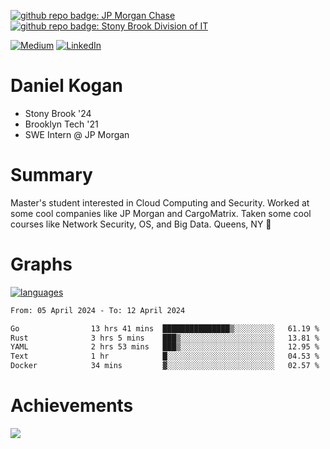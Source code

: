 [![github repo badge: JP Morgan Chase](https://img.shields.io/badge/JP_Morgan_Chase--181717?color=blue)](https://careers.jpmorgan.com/in/en/students/programs/software-engineer-summer?search=&tags=location__Americas__UnitedStatesofAmerica)
[![github repo badge: Stony Brook Division of IT](https://img.shields.io/badge/Stony%20Brook%20Division%20of%20IT--181717?color=red)](https://it.stonybrook.edu/)

[![Medium](https://img.shields.io/badge/Medium-12100E?logo=medium&logoColor=white)](https://medium.com/@danielkoganx) [![LinkedIn](https://img.shields.io/badge/LinkedIn-%230077B5.svg?logo=linkedin&logoColor=white)](https://linkedin.com/in/danielkogan123)
# Daniel Kogan

- Stony Brook '24
- Brooklyn Tech '21
- SWE Intern @ JP Morgan

# Summary

Master's student interested in Cloud Computing and Security. Worked at some cool companies like JP Morgan and CargoMatrix. Taken some cool courses like Network Security, OS, and Big Data. Queens, NY 📍


# Graphs

<div style="width: 100%">

[![languages](https://github-readme-stats.vercel.app/api/top-langs/?username=daminals&langs_count=8&hide=html&layout=compact)](https://github-readme-stats.vercel.app/api/top-langs/?username=daminals&langs_count=8&hide=html&layout=compact)
</div>

<!--START_SECTION:waka-->

```txt
From: 05 April 2024 - To: 12 April 2024

Go                13 hrs 41 mins  ███████████████▒░░░░░░░░░   61.19 %
Rust              3 hrs 5 mins    ███▒░░░░░░░░░░░░░░░░░░░░░   13.81 %
YAML              2 hrs 53 mins   ███▒░░░░░░░░░░░░░░░░░░░░░   12.95 %
Text              1 hr            █░░░░░░░░░░░░░░░░░░░░░░░░   04.53 %
Docker            34 mins         ▓░░░░░░░░░░░░░░░░░░░░░░░░   02.57 %
```

<!--END_SECTION:waka-->

# Achievements 

![](https://github-profile-trophy.vercel.app/?username=daminals&theme=onestar&no-frame=true&no-bg=false&margin-w=4)

